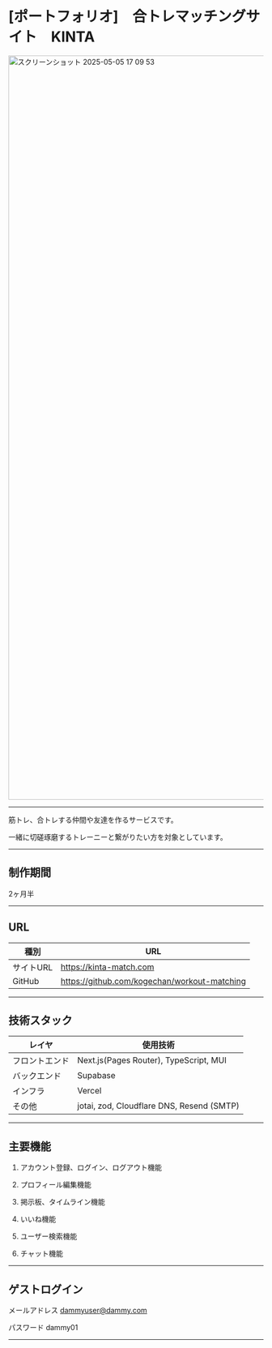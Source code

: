 # [ポートフォリオ]　合トレマッチングサイト　KINTA 
<img width="1469" alt="スクリーンショット 2025-05-05 17 09 53" src="https://github.com/user-attachments/assets/2c78d968-5630-4cc7-85c1-13ee6634808a" />

---

筋トレ、合トレする仲間や友達を作るサービスです。

一緒に切磋琢磨するトレーニーと繋がりたい方を対象としています。

---

## 制作期間

2ヶ月半

---

## URL

| 種別 | URL |
| ---- | --- |
| サイトURL | https://kinta-match.com |
| GitHub | https://github.com/kogechan/workout-matching |

---

## 技術スタック

| レイヤ             | 使用技術                     |
|--------------------|-----------------------------|
| フロントエンド          | Next.js(Pages Router), TypeScript, MUI |
| バックエンド     | Supabase |
| インフラ     | Vercel |
| その他           | jotai, zod, Cloudflare DNS, Resend (SMTP) |

---

## 主要機能

1. アカウント登録、ログイン、ログアウト機能

2. プロフィール編集機能

3. 掲示板、タイムライン機能

4. いいね機能

5. ユーザー検索機能

6. チャット機能

---

## ゲストログイン

メールアドレス dammyuser@dammy.com

パスワード dammy01

---

